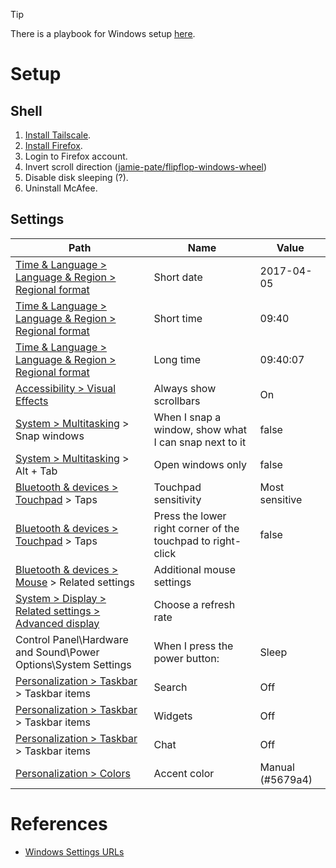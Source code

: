 > [!TIP]
> There is a playbook for Windows setup [here](/playbooks/windows-setup).

# Setup
## Shell
1. [Install Tailscale](https://tailscale.com/download/).
1. [Install Firefox](https://www.mozilla.org/en-US/firefox/download/thanks/).
1. Login to Firefox account.
1. Invert scroll direction ([jamie-pate/flipflop-windows-wheel](https://github.com/jamie-pate/flipflop-windows-wheel))
1. Disable disk sleeping (?).
1. Uninstall McAfee.

## Settings
| Path | Name | Value |
| --- | --- | --- |
| [Time & Language > Language & Region > Regional format](ms-settings:regionformatting) | Short date | 2017-04-05 |
| [Time & Language > Language & Region > Regional format](ms-settings:regionformatting) | Short time | 09:40 |
| [Time & Language > Language & Region > Regional format](ms-settings:regionformatting) | Long time | 09:40:07 |
| [Accessibility > Visual Effects]( 	ms-settings:easeofaccess-visualeffects) | Always show scrollbars | On |
| [System > Multitasking](ms-settings:multitasking) > Snap windows | When I snap a window, show what I can snap next to it | false |
| [System > Multitasking](ms-settings:multitasking) > Alt + Tab | Open windows only | false |
| [Bluetooth & devices > Touchpad](ms-settings:devices-touchpad) > Taps | Touchpad sensitivity | Most sensitive |
| [Bluetooth & devices > Touchpad](ms-settings:devices-touchpad) > Taps | Press the lower right corner of the touchpad to right-click | false |
| [Bluetooth & devices > Mouse](ms-settings:easeofaccess-mousepointer) > Related settings | Additional mouse settings |  |
| [System > Display > Related settings > Advanced display](ms-settings:display-advanced) | Choose a refresh rate | <match your monitors refresh rate> |
| Control Panel\Hardware and Sound\Power Options\System Settings | When I press the power button: | Sleep |
| [Personalization > Taskbar](ms-settings:taskbar) > Taskbar items | Search | Off |
| [Personalization > Taskbar](ms-settings:taskbar) > Taskbar items | Widgets| Off |
| [Personalization > Taskbar](ms-settings:taskbar) > Taskbar items | Chat | Off |
| [Personalization > Colors](ms-settings:personalization-colors) | Accent color | Manual (#5679a4) |

# References
* [Windows Settings URLs](https://docs.microsoft.com/en-us/windows/uwp/launch-resume/launch-settings-app)
